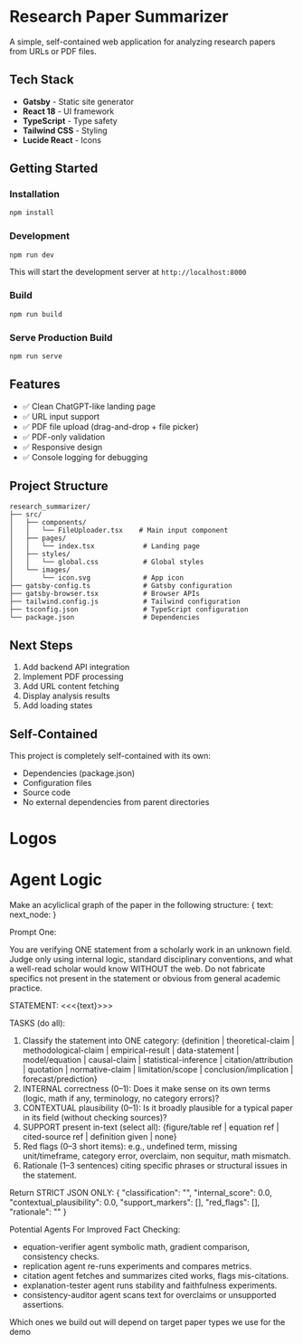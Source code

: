 # Research Paper Summarizer

A simple, self-contained web application for analyzing research papers from URLs or PDF files.

## Tech Stack

- **Gatsby** - Static site generator
- **React 18** - UI framework
- **TypeScript** - Type safety
- **Tailwind CSS** - Styling
- **Lucide React** - Icons

## Getting Started

### Installation

```bash
npm install
```

### Development

```bash
npm run dev
```

This will start the development server at `http://localhost:8000`

### Build

```bash
npm run build
```

### Serve Production Build

```bash
npm run serve
```

## Features

- ✅ Clean ChatGPT-like landing page
- ✅ URL input support
- ✅ PDF file upload (drag-and-drop + file picker)
- ✅ PDF-only validation
- ✅ Responsive design
- ✅ Console logging for debugging

## Project Structure

```
research_summarizer/
├── src/
│   ├── components/
│   │   └── FileUploader.tsx    # Main input component
│   ├── pages/
│   │   └── index.tsx            # Landing page
│   ├── styles/
│   │   └── global.css           # Global styles
│   └── images/
│       └── icon.svg             # App icon
├── gatsby-config.ts             # Gatsby configuration
├── gatsby-browser.tsx           # Browser APIs
├── tailwind.config.js           # Tailwind configuration
├── tsconfig.json                # TypeScript configuration
└── package.json                 # Dependencies
```

## Next Steps

1. Add backend API integration
2. Implement PDF processing
3. Add URL content fetching
4. Display analysis results
5. Add loading states

## Self-Contained

This project is completely self-contained with its own:
- Dependencies (package.json)
- Configuration files
- Source code
- No external dependencies from parent directories



# Logos

# Agent Logic
Make an acyliclical graph of the paper in the following structure:
{
  text:
  next_node:
}

Prompt One:

You are verifying ONE statement from a scholarly work in an unknown field.
Judge only using internal logic, standard disciplinary conventions, and what a well-read scholar would know WITHOUT the web.
Do not fabricate specifics not present in the statement or obvious from general academic practice.

STATEMENT:
<<<{text}>>>

TASKS (do all):
1) Classify the statement into ONE category:
   {definition | theoretical-claim | methodological-claim | empirical-result | data-statement | model/equation | causal-claim | statistical-inference | citation/attribution | quotation | normative-claim | limitation/scope | conclusion/implication | forecast/prediction}
2) INTERNAL correctness (0–1): Does it make sense on its own terms (logic, math if any, terminology, no category errors)?
3) CONTEXTUAL plausibility (0–1): Is it broadly plausible for a typical paper in its field (without checking sources)?
4) SUPPORT present in-text (select all): {figure/table ref | equation ref | cited-source ref | definition given | none}
5) Red flags (0–3 short items): e.g., undefined term, missing unit/timeframe, category error, overclaim, non sequitur, math mismatch.
6) Rationale (1–3 sentences) citing specific phrases or structural issues in the statement.

Return STRICT JSON ONLY:
{
  "classification": "",
  "internal_score": 0.0,
  "contextual_plausibility": 0.0,
  "support_markers": [],
  "red_flags": [],
  "rationale": ""
}



Potential Agents For Improved Fact Checking: 
* equation-verifier agent	symbolic math, gradient comparison, consistency checks.
* replication agent	re-runs experiments and compares metrics.
* citation agent	fetches and summarizes cited works, flags mis-citations.
* explanation-tester agent	runs stability and faithfulness experiments.
* consistency-auditor agent	scans text for overclaims or unsupported assertions.

Which ones we build out will depend on target paper types we use for the demo
